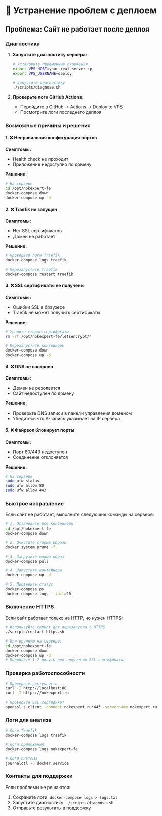 # 🔧 Устранение проблем с деплоем

## Проблема: Сайт не работает после деплоя

### Диагностика

1. **Запустите диагностику сервера:**
   ```bash
   # Установите переменные окружения
   export VPS_HOST=your-real-server-ip
   export VPS_USERNAME=deploy
   
   # Запустите диагностику
   ./scripts/diagnose.sh
   ```

2. **Проверьте логи GitHub Actions:**
   - Перейдите в GitHub → Actions → Deploy to VPS
   - Посмотрите логи последнего деплоя

### Возможные причины и решения

#### 1. ❌ Неправильная конфигурация портов

**Симптомы:**
- Health check не проходит
- Приложение недоступно по домену

**Решение:**
```bash
# На сервере
cd /opt/nokexpert-fe
docker-compose down
docker-compose up -d
```

#### 2. ❌ Traefik не запущен

**Симптомы:**
- Нет SSL сертификатов
- Домен не работает

**Решение:**
```bash
# Проверьте логи Traefik
docker-compose logs traefik

# Перезапустите Traefik
docker-compose restart traefik
```

#### 3. ❌ SSL сертификаты не получены

**Симптомы:**
- Ошибки SSL в браузере
- Traefik не может получить сертификаты

**Решение:**
```bash
# Удалите старые сертификаты
rm -rf /opt/nokexpert-fe/letsencrypt/*

# Перезапустите контейнеры
docker-compose down
docker-compose up -d
```

#### 4. ❌ DNS не настроен

**Симптомы:**
- Домен не резолвится
- Сайт недоступен по домену

**Решение:**
- Проверьте DNS записи в панели управления доменом
- Убедитесь что A-запись указывает на IP сервера

#### 5. ❌ Файрвол блокирует порты

**Симптомы:**
- Порт 80/443 недоступен
- Соединение отклоняется

**Решение:**
```bash
# На сервере
sudo ufw status
sudo ufw allow 80
sudo ufw allow 443
```

### Быстрое исправление

Если сайт не работает, выполните следующие команды на сервере:

```bash
# 1. Остановите все контейнеры
cd /opt/nokexpert-fe
docker-compose down

# 2. Очистите старые образы
docker system prune -f

# 3. Загрузите новый образ
docker-compose pull

# 4. Запустите контейнеры
docker-compose up -d

# 5. Проверьте статус
docker-compose ps
docker-compose logs --tail=20
```

### Включение HTTPS

Если сайт работает только на HTTP, но нужен HTTPS:

```bash
# Используйте скрипт для перезапуска с HTTPS
./scripts/restart-https.sh

# Или вручную на сервере:
cd /opt/nokexpert-fe
docker-compose down
docker-compose up -d
# Подождите 1-2 минуты для получения SSL сертификатов
```

### Проверка работоспособности

```bash
# Проверьте доступность
curl -I http://localhost:80
curl -I https://nokexpert.ru

# Проверьте SSL сертификат
openssl s_client -connect nokexpert.ru:443 -servername nokexpert.ru
```

### Логи для анализа

```bash
# Логи Traefik
docker-compose logs traefik

# Логи приложения
docker-compose logs nokexpert-fe

# Логи системы
journalctl -u docker.service
```

### Контакты для поддержки

Если проблемы не решаются:
1. Сохраните логи: `docker-compose logs > logs.txt`
2. Запустите диагностику: `./scripts/diagnose.sh`
3. Отправьте результаты в поддержку 